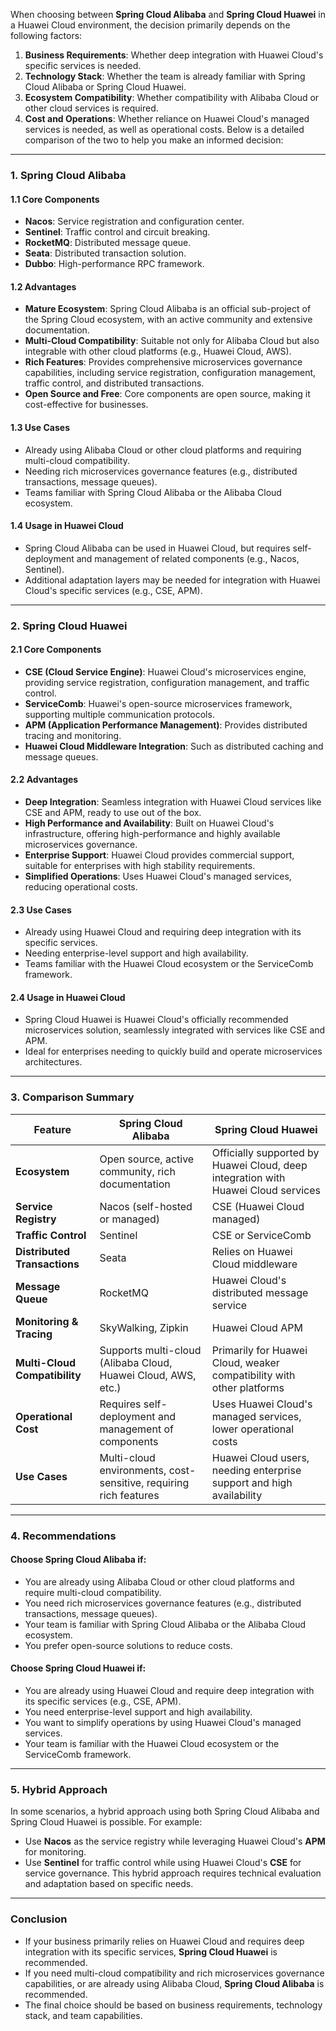 When choosing between **Spring Cloud Alibaba** and **Spring Cloud Huawei** in a Huawei Cloud environment, the decision primarily depends on the following factors:
1. **Business Requirements**: Whether deep integration with Huawei Cloud's specific services is needed.
2. **Technology Stack**: Whether the team is already familiar with Spring Cloud Alibaba or Spring Cloud Huawei.
3. **Ecosystem Compatibility**: Whether compatibility with Alibaba Cloud or other cloud services is required.
4. **Cost and Operations**: Whether reliance on Huawei Cloud's managed services is needed, as well as operational costs.
Below is a detailed comparison of the two to help you make an informed decision:
---
### 1. **Spring Cloud Alibaba**
#### 1.1 Core Components
- **Nacos**: Service registration and configuration center.
- **Sentinel**: Traffic control and circuit breaking.
- **RocketMQ**: Distributed message queue.
- **Seata**: Distributed transaction solution.
- **Dubbo**: High-performance RPC framework.
#### 1.2 Advantages
- **Mature Ecosystem**: Spring Cloud Alibaba is an official sub-project of the Spring Cloud ecosystem, with an active community and extensive documentation.
- **Multi-Cloud Compatibility**: Suitable not only for Alibaba Cloud but also integrable with other cloud platforms (e.g., Huawei Cloud, AWS).
- **Rich Features**: Provides comprehensive microservices governance capabilities, including service registration, configuration management, traffic control, and distributed transactions.
- **Open Source and Free**: Core components are open source, making it cost-effective for businesses.
#### 1.3 Use Cases
- Already using Alibaba Cloud or other cloud platforms and requiring multi-cloud compatibility.
- Needing rich microservices governance features (e.g., distributed transactions, message queues).
- Teams familiar with Spring Cloud Alibaba or the Alibaba Cloud ecosystem.
#### 1.4 Usage in Huawei Cloud
- Spring Cloud Alibaba can be used in Huawei Cloud, but requires self-deployment and management of related components (e.g., Nacos, Sentinel).
- Additional adaptation layers may be needed for integration with Huawei Cloud's specific services (e.g., CSE, APM).
---
### 2. **Spring Cloud Huawei**
#### 2.1 Core Components
- **CSE (Cloud Service Engine)**: Huawei Cloud's microservices engine, providing service registration, configuration management, and traffic control.
- **ServiceComb**: Huawei's open-source microservices framework, supporting multiple communication protocols.
- **APM (Application Performance Management)**: Provides distributed tracing and monitoring.
- **Huawei Cloud Middleware Integration**: Such as distributed caching and message queues.
#### 2.2 Advantages
- **Deep Integration**: Seamless integration with Huawei Cloud services like CSE and APM, ready to use out of the box.
- **High Performance and Availability**: Built on Huawei Cloud's infrastructure, offering high-performance and highly available microservices governance.
- **Enterprise Support**: Huawei Cloud provides commercial support, suitable for enterprises with high stability requirements.
- **Simplified Operations**: Uses Huawei Cloud's managed services, reducing operational costs.
#### 2.3 Use Cases
- Already using Huawei Cloud and requiring deep integration with its specific services.
- Needing enterprise-level support and high availability.
- Teams familiar with the Huawei Cloud ecosystem or the ServiceComb framework.
#### 2.4 Usage in Huawei Cloud
- Spring Cloud Huawei is Huawei Cloud's officially recommended microservices solution, seamlessly integrated with services like CSE and APM.
- Ideal for enterprises needing to quickly build and operate microservices architectures.
---
### 3. **Comparison Summary**
| Feature               | Spring Cloud Alibaba                          | Spring Cloud Huawei                          |
|-----------------------|----------------------------------------------|---------------------------------------------|
| **Ecosystem**         | Open source, active community, rich documentation | Officially supported by Huawei Cloud, deep integration with Huawei Cloud services |
| **Service Registry**  | Nacos (self-hosted or managed)               | CSE (Huawei Cloud managed)                  |
| **Traffic Control**   | Sentinel                                    | CSE or ServiceComb                          |
| **Distributed Transactions** | Seata                                   | Relies on Huawei Cloud middleware           |
| **Message Queue**     | RocketMQ                                    | Huawei Cloud's distributed message service  |
| **Monitoring & Tracing** | SkyWalking, Zipkin                       | Huawei Cloud APM                            |
| **Multi-Cloud Compatibility** | Supports multi-cloud (Alibaba Cloud, Huawei Cloud, AWS, etc.) | Primarily for Huawei Cloud, weaker compatibility with other platforms |
| **Operational Cost**  | Requires self-deployment and management of components | Uses Huawei Cloud's managed services, lower operational costs |
| **Use Cases**         | Multi-cloud environments, cost-sensitive, requiring rich features | Huawei Cloud users, needing enterprise support and high availability |
---
### 4. **Recommendations**
#### Choose **Spring Cloud Alibaba** if:
- You are already using Alibaba Cloud or other cloud platforms and require multi-cloud compatibility.
- You need rich microservices governance features (e.g., distributed transactions, message queues).
- Your team is familiar with Spring Cloud Alibaba or the Alibaba Cloud ecosystem.
- You prefer open-source solutions to reduce costs.
#### Choose **Spring Cloud Huawei** if:
- You are already using Huawei Cloud and require deep integration with its specific services (e.g., CSE, APM).
- You need enterprise-level support and high availability.
- You want to simplify operations by using Huawei Cloud's managed services.
- Your team is familiar with the Huawei Cloud ecosystem or the ServiceComb framework.
---
### 5. **Hybrid Approach**
In some scenarios, a hybrid approach using both Spring Cloud Alibaba and Spring Cloud Huawei is possible. For example:
- Use **Nacos** as the service registry while leveraging Huawei Cloud's **APM** for monitoring.
- Use **Sentinel** for traffic control while using Huawei Cloud's **CSE** for service governance.
This hybrid approach requires technical evaluation and adaptation based on specific needs.
---
### Conclusion
- If your business primarily relies on Huawei Cloud and requires deep integration with its specific services, **Spring Cloud Huawei** is recommended.
- If you need multi-cloud compatibility and rich microservices governance capabilities, or are already using Alibaba Cloud, **Spring Cloud Alibaba** is recommended.
- The final choice should be based on business requirements, technology stack, and team capabilities.
